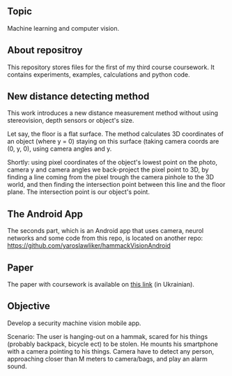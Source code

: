 ## Topic
Machine learning and computer vision.

## About repositroy
This repository stores files for the first of my third course coursework.
It contains experiments, examples, calculations and python code.

## New distance detecting method
This work introduces a new distance measurement method without using stereovision, depth sensors or object's size.

Let say, the floor is a flat surface. The method calculates 3D coordinates of an object (where y = 0) staying on this surface (taking camera coords are (0, y, 0), using camera angles and y.

Shortly: using pixel coordinates of the object's lowest point on the photo, camera y and camera angles we back-project the pixel point to 3D, by finding a line coming from the pixel trough the camera pinhole to the 3D world, and then finding the intersection point between this line and the floor plane. The intersection point is our object's point.

## The Android App
The seconds part, which is an Android app that uses camera, neurol networks and some code from this repo, is located on another repo: https://github.com/yaroslawliker/hammackVisionAndroid

## Paper
The paper with coursework is available on [this link](https://docs.google.com/document/d/1Dc-XodYoyybPe4YkiPFXeac6KoiGOq_3TwD8k0fiPYs/edit?usp=sharing) (in Ukrainian). 

## Objective
Develop a security machine vision mobile app.

Scenario: The user is hanging-out on a hammak, scared for his things (probably backpack, bicycle ect) to be stolen. He mounts his smartphone with a camera pointing to his things. Camera have to detect any person, approaching closer than M meters to camera/bags, and play an alarm sound.
